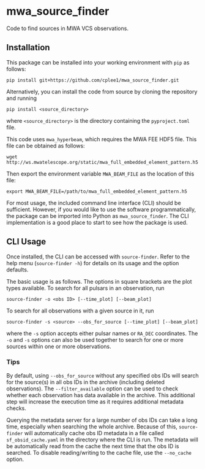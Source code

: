 # mwa_source_finder
Code to find sources in MWA VCS observations.

## Installation
This package can be installed into your working environment with `pip` as follows:

    pip install git+https://github.com/cplee1/mwa_source_finder.git

Alternatively, you can install the code from source by cloning the repository and
running

    pip install <source_directory>

where `<source_directory>` is the directory containing the `pyproject.toml` file.

This code uses `mwa_hyperbeam`, which requires the MWA FEE HDF5 file. This file
can be obtained as follows:

    wget http://ws.mwatelescope.org/static/mwa_full_embedded_element_pattern.h5

Then export the environment variable `MWA_BEAM_FILE` as the location of this file:

    export MWA_BEAM_FILE=/path/to/mwa_full_embedded_element_pattern.h5

For most usage, the included command line interface (CLI) should be sufficient.
However, if you would like to use the software programmatically, the package can
be imported into Python as `mwa_source_finder`. The CLI implementation is a good
place to start to see how the package is used.

## CLI Usage
Once installed, the CLI can be accessed with `source-finder`. Refer to the help
menu (`source-finder -h`) for details on its usage and the option defaults.

The basic usage is as follows. The options in square brackets are the plot types
available. To search for all pulsars in an observation, run

    source-finder -o <obs ID> [--time_plot] [--beam_plot]

To search for all observations with a given source in it, run

    source-finder -s <source> --obs_for_source [--time_plot] [--beam_plot]

where the `-s` option accepts either pulsar names or `RA_DEC` coordinates.
The `-o` and `-s` options can also be used together to search for one or more
sources within one or more observations.

### Tips
By default, using `--obs_for_source` without any specified obs IDs will search
for the source(s) in all obs IDs in the archive (including deleted observations).
The `--filter_available` option can be used to check whether each observation has
data available in the archive. This additional step will increase the execution
time as it requires additional metadata checks.

Querying the metadata server for a large number of obs IDs can take a long time,
especially when searching the whole archive. Because of this, `source-finder` will
automatically cache obs ID metadata in a file called `sf_obsid_cache.yaml` in the
directory where the CLI is run. The metadata will be automatically read from the
cache the next time that the obs ID is searched. To disable reading/writing
to the cache file, use the `--no_cache` option.